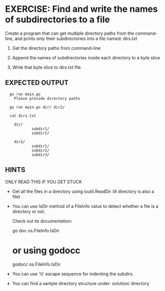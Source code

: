 # EXERCISE: Find and write the names of subdirectories to a file

 Create a program that can get multiple directory paths from
 the command-line, and prints only their subdirectories into a
 file named: dirs.txt


 1. Get the directory paths from command-line

 2. Append the names of subdirectories inside each directory
    to a byte slice

 3. Write that byte slice to dirs.txt file


## EXPECTED OUTPUT

```
  go run main.go
    Please provide directory paths
```

```
  go run main.go dir/ dir2/

  cat dirs.txt

    dir/
            subdir1/
            subdir2/

    dir2/
            subdir1/
            subdir2/
            subdir3/
```

## HINTS

  ONLY READ THIS IF YOU GET STUCK

  + Get all the files in a directory using ioutil.ReadDir
    (A directory is also a file)

  + You can use IsDir method of a FileInfo value to detect
    whether a file is a directory or not.

    Check out its documentation:

    go doc os.FileInfo.IsDir

    # or using godocc
    godocc os.FileInfo.IsDir

  + You can use '\t' escape sequence for indenting the subdirs.

  + You can find a sample directory structure under:
    solution/ directory